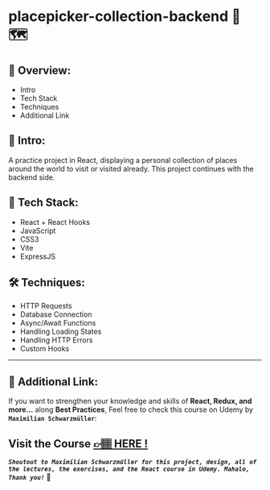 # placepicker-collection-backend 🎨 🗺️

## 📣 Overview:

- Intro
- Tech Stack
- Techniques
- Additional Link

## 🔎 Intro:

A practice project in React, displaying a personal collection of places around the world to visit or visited already. This project continues with the backend side.

## 🧰 Tech Stack:

- React + React Hooks
- JavaScript
- CSS3
- Vite
- ExpressJS

## 🛠️ Techniques:

- HTTP Requests
- Database Connection
- Async/Await Functions
- Handling Loading States
- Handling HTTP Errors
- Custom Hooks

---

## 🔗 Additional Link:

If you want to strengthen your knowledge and skills of **React, Redux, and more...** along **Best Practices**, Feel free to check this course on Udemy by **`Maximilian Schwarzmüller`**:

## Visit the Course [&#128073;&#127997; **HERE !**](https://www.udemy.com/course/react-the-complete-guide-incl-redux/)

**_`Shoutout to Maximilian Schwarzmüller for this project, design, all of the lectures, the exercises, and the React course in Udemy. Mahalo, Thank you!`_** 🌺
